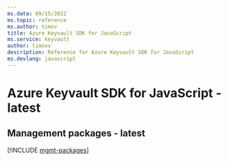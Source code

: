 ```yaml
---
ms.data: 09/15/2022
ms.topic: reference
ms.author: timov
title: Azure Keyvault SDK for JavaScript
ms.service: keyvault
author: timovv
description: Reference for Azure Keyvault SDK for JavaScript
ms.devlang: javascript
---
```

# Azure Keyvault SDK for JavaScript - latest

## Management packages - latest
[!INCLUDE [mgmt-packages](keyvault-mgmt-index.md)]